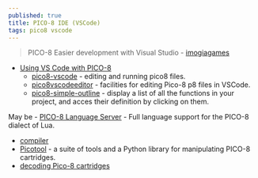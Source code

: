 ```yaml
---
published: true
title: PICO-8 IDE (VSCode)
tags: pico8 vscode
---
```

> PICO-8 Easier development with Visual Studio - [imogiagames](https://imogiagames.itch.io/anila/devlog/367600/pico-8-easier-development-with-visual-studio)

- [Using VS Code with PICO-8](https://erika.florist/wiki/computers/vscodepico8/) 
    - [pico8-vscode](https://github.com/joho/pico8-vscode#pico8-vscode) - editing and running pico8 files.
    - [pico8vscodeeditor](https://marketplace.visualstudio.com/items?itemName=Grumpydev.pico8vscodeeditor) - facilities for editing Pico-8 p8 files in VSCode.
    - [pico8-simple-outline](https://marketplace.visualstudio.com/items?itemName=unremarkable.pico8-simple-outline) - display a list of all the functions in your project, and acces their definition by clicking on them.
    
May be
    - [PICO-8 Language Server](https://github.com/japhib/pico8-ls#pico-8-language-server) - Full language support for the PICO-8 dialect of Lua.

    
- [compiler](https://github.com/amirave/pico-compiler)
- [Picotool](https://github.com/dansanderson/picotool) - a suite of tools and a Python library for manipulating PICO-8 cartridges. 
- [decoding Pico-8 cartridges](https://robertovaccari.com/blog/2021_01_03_stegano_pico8/)
